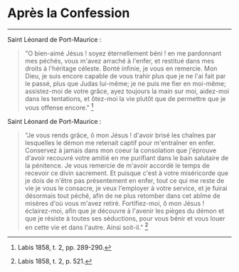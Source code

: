 # Après la Confession

***

Saint Léonard de Port-Maurice :

> "O bien-aimé Jésus ! soyez éternellement béni ! en me pardonnant mes péchés, vous m'avez arraché à l'enfer, et restitué dans mes droits à l'héritage céleste. Bonté infinie, je vous en remercie. Mon Dieu, je suis encore capable de vous trahir plus que je ne l'ai fait par le passé, plus que Judas lui-même; je ne puis me fier en moi-même; assistez-moi de votre grâce, ayez toujours la main sur moi, aidez-moi dans les tentations, et ôtez-moi la vie plutôt que de permettre que je vous offense encore." [^1]

[^1]: Labis 1858, t. 2, pp. 289-290.

Saint Léonard de Port-Maurice :

> "Je vous rends grâce, ô mon Jésus ! d'avoir brisé les chaînes par lesquelles le démon me retenait captif pour m'entraîner en enfer. Conservez à jamais dans mon coeur la consolation que j'éprouve d'avoir recouvré votre amitié en me purifiant dans le bain salutaire de la pénitence. Je vous remercie de m'avoir accordé le temps de recevoir ce divin sacrement. Et puisque c'est à votre miséricorde que je dois de n'être pas présentement en enfer, tout ce qui me reste de vie je vous le consacre, je veux l'employer à votre service, et je fuirai désormais tout péché, afin de ne plus retomber dans cet abîme de misères d'où vous m'avez retiré. Fortifiez-moi, ô mon Jésus ! éclairez-moi, afin que je découvre à l'avenir les pièges du démon et que je résiste à toutes ses séductions, pour vous bénir et vous louer en cette vie et dans l'autre. Ainsi soit-il." [^2]

[^2]: Labis 1858, t. 2, p. 521.
